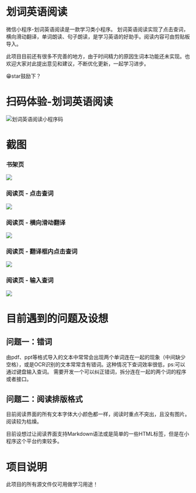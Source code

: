 # 划词英语阅读
微信小程序-划词英语阅读是一款学习类小程序。
划词英语阅读实现了点击查词，横向滑动翻译，单词朗读、句子朗读，是学习英语的好助手。阅读内容可由剪贴板导入。

此项目目前还有很多不完善的地方，由于时间精力的原因生词本功能还未实现。也欢迎大家对此提出意见和建议，不断优化更新，一起学习进步。

😁star鼓励下？


# 扫码体验-划词英语阅读
![划词英语阅读小程序码](./README/WordReadingCode.webp)


# 截图
### 书架页
![](./README/Screenshot1.webp)
### 阅读页 - 点击查词
![](./README/Screenshot2.webp)
### 阅读页 - 横向滑动翻译
![](./README/Screenshot3.webp)
### 阅读页 - 翻译框内点击查词
![](./README/Screenshot4.webp)
### 阅读页 - 输入查词
![](./README/Screenshot5.webp)

# 目前遇到的问题及设想
## 问题一：错词
由pdf、ppt等格式导入的文本中常常会出现两个单词连在一起的现象（中间缺少空格），或是OCR识别的文本常常含有错词。这种情况下查词效率很低，ps:可以通过键盘输入查词。
需要开发一个可以纠正错词，拆分连在一起的两个词的程序或者接口。

## 问题二：阅读排版格式
目前阅读界面的所有文本字体大小颜色都一样，阅读时重点不突出，且没有图片。阅读较为枯燥。

目前设想过让阅读界面支持Markdown语法或是简单的一些HTML标签，但是在小程序这个平台约束较多。

# 项目说明
此项目的所有源文件仅可用做学习用途！
